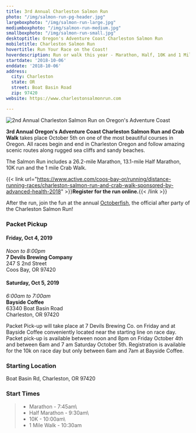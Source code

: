 ```yaml
---
title: 3rd Annual Charleston Salmon Run
photo: "/img/salmon-run-pg-header.jpg"
largeboxphoto: "/img/salmon-run-large.jpg"
mediumboxphoto: "/img/salmon-run-medium.jpg"
smallboxphoto: "/img/salmon-run-small.jpg"
desktoptitle: Oregon's Adventure Coast Charleston Salmon Run
mobiletitle: Charleston Salmon Run
hovertitle: Run Your Race on the Coast!
hoverdescription: Run or walk this year - Marathon, Half, 10K and 1 Mile Crab Walk!
startdate: '2018-10-06'
enddate: '2018-10-06'
address:
  city: Charleston
  state: OR
  street: Boat Basin Road
  zip: 97420
website: https://www.charlestonsalmonrun.com

---
```

![2nd Annual Charleston Salmon Run on Oregon's Adventure Coast](/img/salmon-run-695x322.jpg)

**3rd Annual Oregon's Adventure Coast Charleston Salmon Run and Crab Walk** takes place October 5th on one of the most beautiful courses in Oregon.  All races begin and end in Charleston Oregon and follow amazing scenic routes along rugged sea cliffs and sandy beaches.

The Salmon Run includes a 26.2-mile Marathon, 13.1-mile Half Marathon, 10K run and the 1 mile Crab Walk.

{{< link url="https://www.active.com/coos-bay-or/running/distance-running-races/charleston-salmon-run-and-crab-walk-sponsored-by-advanced-health-2018" >}}**Register for the run online.**{{< /link >}}

After the run, join the fun at the annual [Octoberfish](https://oregonsadventurecoast.com/event/octoberfish/), the official after party of the Charleston Salmon Run!

### Packet Pickup

#### Friday, Oct 4, 2019

_Noon to 8:00pm_  
**7 Devils Brewing Company**  
247 S 2nd Street  
Coos Bay, OR 97420

#### Saturday, Oct 5, 2019

_6:00am to 7:00am_  
**Bayside Coffee**  
63340 Boat Basin Road  
Charleston, OR 97420

Packet Pick-up will take place at 7 Devils Brewing Co. on Friday and at Bayside Coffee conveniently located near the starting line on race day. Packet pick-up is available between noon and 8pm on Friday October 4th and between 6am and 7 am Saturday October 5th. Registration is available for the 10k on race day but only between 6am and 7am at Bayside Coffee.

### Starting Location

Boat Basin Rd, Charleston, OR 97420

### Start Times

> * Marathon - 7:45am\\
> * Half Marathon - 9:30am\\
> * 10K - 10:00am\\
> * 1 Mile Walk - 10:30am